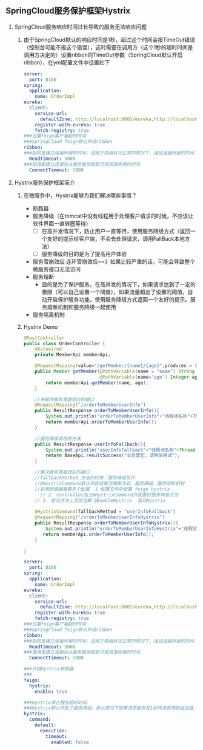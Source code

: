 ## SpringCloud服务保护框架Hystrix

1. SpringCloud服务响应时间过长导致的服务无法响应问题

   1. 由于SpringCloud默认的响应时间是1秒，超过这个时间会报TimeOut错误（控制台可能不报这个错误），这时需要在调用方（这个1秒的超时时间是调用方决定的）设置ribbon的TimeOut参数（SpringCloud默认开启ribbon），在yml配置文件中设置如下

      ```yaml
      server:
        port: 8100
      spring:
        application:
          name: OrderImpl
      eureka:
        client:
          service-url:
            defaultZone: http://localhost:8001/eureka,http://localhost:8002/eureka
          register-with-eureka: true
          fetch-registry: true
      ###设置feign客户端超时时间
      ###SpringCloud feign默认开启ribbon
      ribbon:
      ###指的是建立连接所用的时间，适用于网络状况正常的情况下，连段连接所用的时间
        ReadTimeout: 5000
      ###指得是建立连接后从服务器读取到可用资源所用的时间
        ConnectTimeout: 5000
      ```

      

2. Hystrix服务保护框架简介

   1. 在微服务中，Hystrix能够为我们解决哪些事情？

      * 断路器
      * 服务降级（在tomcat中没有线程用于处理客户请求的时候，不应该让软件界面一直转圈等待）
        - [ ] 在高并发情况下，防止用户一直等待，使用服务降级方式（返回一个友好的提示给客户端，不会去处理请求，调用FallBack本地方法）
        - [ ] 服务降级的目的是为了提高用户体验
      * 服务雪崩效应   连环雪崩效应==》如果比较严重的话，可能会导致整个微服务接口无法访问
      * 服务熔断
        * 目的是为了保护服务，在高并发的情况下，如果请求达到了一定的极限（可以自己设置一个阈值），如果流量超出了设置的阈值，自动开启保护服务功能，使用服务降级方式返回一个友好的提示。服务熔断机制和服务降级一起使用
      * 服务隔离机制

   2. Hystrix Demo

      ```java
      @RestController
      public class OrderController {
          @Autowired
          private MemberApi memberApi;
      
          @RequestMapping(value="/getMember/{name}/{age}",produces = {"application/json;charset=UTF-8"})
          public Member getMember(@PathVariable(name = "name") String name,
                                  @PathVariable(name="age") Integer age){
              return memberApi.getMember(name, age);
          }
      
          //未解决服务雪崩效应的接口
          @RequestMapping("/orderToMemberUserInfo")
          public ResultResponse orderToMemberUserInfo(){
              System.out.println("orderToMemberUserInfo"+"线程池名称"+Thread.currentThread().getName());
              return memberApi.orderToMemberUserInfo();
          }
      
          //服务降级调用的方法
          public ResultResponse userInfoFallback(){
              System.out.println("userInfoFallback"+"线程池名称"+Thread.currentThread().getName());
              return BaseApi.resultSuccess("业务繁忙，请稍后再试");
          }
      
          //解决服务雪崩效应的接口
          //fallbackMethod 方法的作用：服务降级执行
          //@HystrixCommand默认开启线程池隔离方式、服务降级、服务熔断机制
          //启用断路器需要多个配置  1 配置文件中配置 feign hystrix
        	// 2. controller加上@HystrixCommand并配置好服务降级方法
          // 3. 启动方法上添加注解 @EnableHystrix  启动Hystrix
         
          @HystrixCommand(fallbackMethod = "userInfoFallback")
          @RequestMapping("/orderToMemberUserInfoHystrix")
          public ResultResponse orderToMemberUserInfoHystrix(){
              System.out.println("orderToMemberUserInfoHystrix"+"线程池名称"+Thread.currentThread().getName());
             return memberApi.orderToMemberUserInfo();
          }
      
      }
      
      ```

      ```yaml
      server:
        port: 8100
      spring:
        application:
          name: OrderImpl
      eureka:
        client:
          service-url:
            defaultZone: http://localhost:8001/eureka,http://localhost:8002/eureka
          register-with-eureka: true
          fetch-registry: true
      ###设置feign客户端超时时间
      ###SpringCloud feign默认开启ribbon
      ribbon:
      ###指的是建立连接所用的时间，适用于网络状况正常的情况下，连段连接所用的时间
        ReadTimeout: 5000
      ###值得是建立连接后从服务器读取到可用资源所用的时间
        ConnectTimeout: 5000
      
      ###开启Hystrix断路器
      ###  
      feign:
        hystrix:
          enable: true
      
      ###hystrix禁止服务超时时间
      ###Hystrix默认开启了服务降级。默认情况下如果请求服务在1秒内没有得到返回值，Hystrix会默认进入服务降级，这时候会走fallback方法，配置以下参数可以禁用这种机制
      hystrix:
        command:
          default:
            execution:
              timeout:
                enabled: false
      ```

      